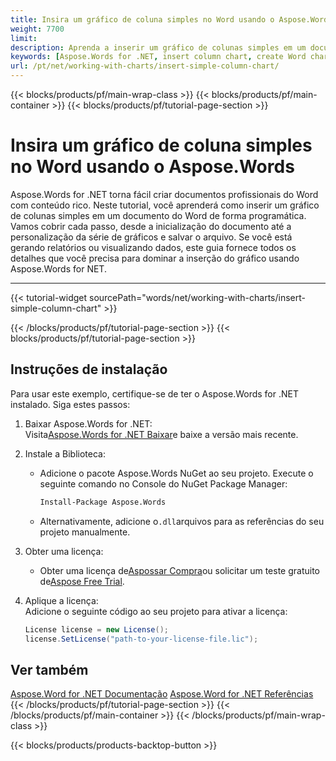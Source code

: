 ```yaml
---
title: Insira um gráfico de coluna simples no Word usando o Aspose.Words for .NET
weight: 7700
limit: 
description: Aprenda a inserir um gráfico de colunas simples em um documento do Word usando Aspose.Words for .NET. Siga as instruções passo a passo para criar e personalizar seu gráfico.
keywords: [Aspose.Words for .NET, insert column chart, create Word chart, .NET Word chart example, Word document chart, Aspose chart example]
url: /pt/net/working-with-charts/insert-simple-column-chart/
---
```

{{< blocks/products/pf/main-wrap-class >}}
{{< blocks/products/pf/main-container >}}
{{< blocks/products/pf/tutorial-page-section >}}

# Insira um gráfico de coluna simples no Word usando o Aspose.Words

Aspose.Words for .NET torna fácil criar documentos profissionais do Word com conteúdo rico. Neste tutorial, você aprenderá como inserir um gráfico de colunas simples em um documento do Word de forma programática. Vamos cobrir cada passo, desde a inicialização do documento até a personalização da série de gráficos e salvar o arquivo. Se você está gerando relatórios ou visualizando dados, este guia fornece todos os detalhes que você precisa para dominar a inserção do gráfico usando Aspose.Words for NET.  

---
{{< tutorial-widget sourcePath="words/net/working-with-charts/insert-simple-column-chart" >}}

{{< /blocks/products/pf/tutorial-page-section >}}
{{< blocks/products/pf/tutorial-page-section >}}
## Instruções de instalação  
Para usar este exemplo, certifique-se de ter o Aspose.Words for .NET instalado. Siga estes passos:  

1. Baixar Aspose.Words for .NET:  
   Visita[Aspose.Words for .NET Baixar](https://releases.aspose.com/words/net/)e baixe a versão mais recente.  

2. Instale a Biblioteca:  
   * Adicione o pacote Aspose.Words NuGet ao seu projeto. Execute o seguinte comando no Console do NuGet Package Manager:  
     ```sh
     Install-Package Aspose.Words
     ```  
   * Alternativamente, adicione o`.dll`arquivos para as referências do seu projeto manualmente.  

3. Obter uma licença:  
   * Obter uma licença de[Aspossar Compra](https://purchase.aspose.com/buy)ou solicitar um teste gratuito de[Aspose Free Trial](https://releases.aspose.com/).  

4. Aplique a licença:  
   Adicione o seguinte código ao seu projeto para ativar a licença:  
   ```csharp
   License license = new License();
   license.SetLicense("path-to-your-license-file.lic");
   ```  

## Ver também
[Aspose.Word for .NET Documentação](https://docs.aspose.com/words/net/)
[Aspose.Word for .NET Referências](https://reference.aspose.com/words/net/)
{{< /blocks/products/pf/tutorial-page-section >}}
{{< /blocks/products/pf/main-container >}}
{{< /blocks/products/pf/main-wrap-class >}}

{{< blocks/products/products-backtop-button >}}